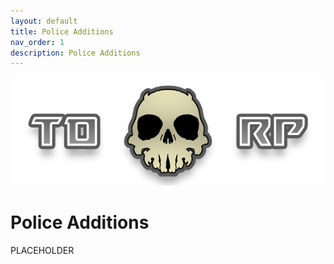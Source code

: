 ```yaml
---
layout: default
title: Police Additions
nav_order: 1
description: Police Additions
---
```


![TDRPBanner](https://raw.githubusercontent.com/McTiddies4Lunch/McTiddies4Lunch.github.io/main/assets/tdrpbanner.png)


# **Police Additions**

PLACEHOLDER
